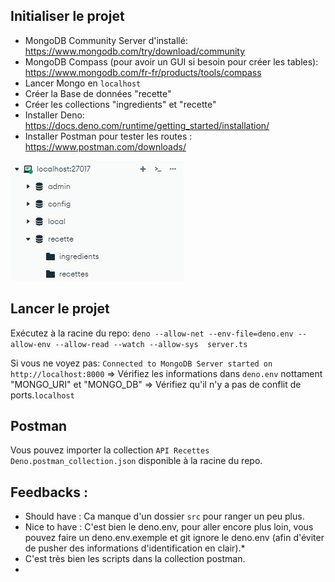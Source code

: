 ## Initialiser le projet

- MongoDB Community Server d'installé:  https://www.mongodb.com/try/download/community
- MongoDB Compass (pour avoir un GUI si besoin pour créer les tables): https://www.mongodb.com/fr-fr/products/tools/compass
- Lancer Mongo en `localhost`
- Créer la Base de données "recette"
- Créer les collections "ingredients" et "recette"
- Installer Deno: https://docs.deno.com/runtime/getting_started/installation/
- Installer Postman pour tester les routes : https://www.postman.com/downloads/
  
![alt text](./public/image.png)

## Lancer le projet
Exécutez à la racine du repo: `deno --allow-net --env-file=deno.env --allow-env --allow-read --watch --allow-sys  server.ts`

Si vous ne voyez pas: `Connected to MongoDB
Server started on http://localhost:8000`
=> Vérifiez les informations dans `deno.env` nottament "MONGO_URI" et "MONGO_DB"
=> Vérifiez qu'il n'y a pas de conflit de ports.`localhost`

## Postman

Vous pouvez importer la collection `API Recettes Deno.postman_collection.json` disponible à la racine du repo.


## Feedbacks :

* Should have : Ca manque d'un dossier `src` pour ranger un peu plus.
* Nice to have : C'est bien le deno.env, pour aller encore plus loin, vous pouvez faire un deno.env.exemple et git ignore le deno.env (afin d'éviter de pusher des informations d'identification en clair).*
* C'est très bien les scripts dans la collection postman.
* 